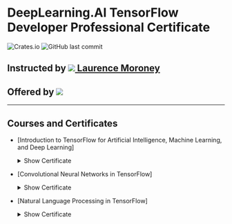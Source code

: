 # DeepLearning.AI TensorFlow Developer Professional Certificate
![Crates.io](https://img.shields.io/crates/l/rustc-serialize?style=flat-square)
![GitHub last commit](https://img.shields.io/github/last-commit/williamcwi/DeepLearning.AI-TensorFlow-Developer-Professional-Certificate?style=flat-square)

## Instructed by [<img src="https://github.com/williamcwi/DeepLearning.AI-TensorFlow-Developer-Professional-Certificate/blob/master/misc/img/laurence_moroney.png" width="20"/> Laurence Moroney](https://laurencemoroney.com/about.html)
## Offered by [<img src="https://github.com/williamcwi/DeepLearning.AI-TensorFlow-Developer-Professional-Certificate/blob/master/misc/img/deeplearning_logo.png" width="200"/>](https://www.deeplearning.ai)


---

## Courses and Certificates
  - [Introduction to TensorFlow for Artificial Intelligence, Machine Learning, and Deep Learning] <details>
    <summary>Show Certificate</summary><p>

      [<img src="misc/certificates/Introduction to TensorFlow for Artificial Intelligence, Machine Learning, and Deep Learning.jpg" />](https://coursera.org/verify/8C539BCC3BH2)

  </p></details>

  - [Convolutional Neural Networks in TensorFlow] <details>
    <summary>Show Certificate</summary><p>

      [<img src="misc/certificates/Convolutional Neural Networks in TensorFlow.jpg" />](https://coursera.org/verify/5AZW7STLQZMF)

  </p></details>

  - [Natural Language Processing in TensorFlow] <details>
    <summary>Show Certificate</summary><p>

      [<img src="misc/certificates/Natural Language Processing in TensorFlow.jpg" />](https://coursera.org/verify/HT4P4NTL4KVK)

  </p></details>

  

